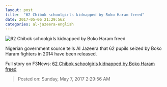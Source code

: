 ```yaml
---
layout: post
title:  "62 Chibok schoolgirls kidnapped by Boko Haram freed"
date: 2017-05-06 21:29:56Z
categories: al-jazeera-english
---
```


![62 Chibok schoolgirls kidnapped by Boko Haram freed](http://www.aljazeera.com/mritems/Images/2017/5/6/93404c1764084c6a9c47def6d63a1ea3_18.jpg)

Nigerian government source tells Al Jazeera that 62 pupils seized by Boko Haram fighters in 2014 have been released.


Full story on F3News: [62 Chibok schoolgirls kidnapped by Boko Haram freed](http://www.f3nws.com/n/QsKTEB)

> Posted on: Sunday, May 7, 2017 2:29:56 AM
